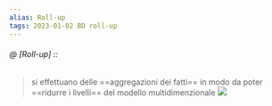 ```yaml
---
alias: Roll-up
tags: 2023-01-02 BD roll-up
---
```


###### @ [Roll-up] ::
> si effettuano delle ==aggregazioni dei fatti== in modo da poter ==ridurre i livelli== del modello multidimenzionale
![](Uni/BD/img/rollup.jpeg)
<!--ID: 1672771105249-->
